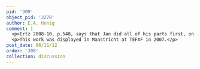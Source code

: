 ```yaml
---
pid: '309'
object_pid: '3278'
author: E.A. Honig
comment: |
  <p>Ertz 2008-10, p.548, says that Jan did all of his parts first, on a Peeter Stas plate, and then sent it to Rottenhammer to complete. I do not know if he could tell this from examining the actual picture or if it is a logical supposition from doing long-distance collaboration on an Antwerp-produced plate. The picture was also signed and dated by Rottenhammer but not by Brueghel. </p>
  <p>This work was displayed in Maastricht at TEFAF in 2007.</p>
post_date: 06/11/12
order: '308'
collection: discussion
---
```

